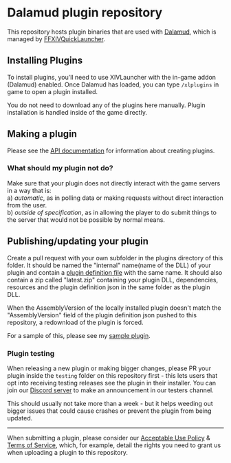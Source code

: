 # Dalamud plugin repository

This repository hosts plugin binaries that are used with [Dalamud](https://github.com/goatcorp/Dalamud), which is managed by [FFXIVQuickLauncher](https://github.com/goaaats/FFXIVQuickLauncher).

## Installing Plugins

To install plugins, you'll need to use XIVLauncher with the in-game addon (Dalamud) enabled. Once Dalamud has loaded, you can type `/xlplugins` in game to open a plugin installed.

You do not need to download any of the plugins here manually. Plugin installation is handled inside of the game directly.

## Making a plugin

Please see the [API documentation](https://goatcorp.github.io/Dalamud/api/index.html) for information about creating plugins.

### What should my plugin not do?
Make sure that your plugin does not directly interact with the game servers in a way that is:
<br>a) *automatic*, as in polling data or making requests without direct interaction from the user.
<br>b) *outside of specification*, as in allowing the player to do submit things to the server that would not be possible by normal means.

## Publishing/updating your plugin

Create a pull request with your own subfolder in the plugins directory of this folder. It should be named the "internal" name(name of the DLL) of your plugin and contain a [plugin definition file](https://github.com/goatcorp/DalamudPlugins/blob/master/plugins/owofy/owofy.json) with the same name.
It should also contain a zip called "latest.zip" containing your plugin DLL, dependencies, resources and the plugin definition json in the same folder as the plugin DLL.

When the AssemblyVersion of the locally installed plugin doesn't match the "AssemblyVersion" field of the plugin definition json pushed to this repository, a redownload of the plugin is forced.

For a sample of this, please see my [sample plugin](https://github.com/goatcorp/DalamudPlugins/blob/master/plugins/owofy).

### Plugin testing

When releasing a new plugin or making bigger changes, please PR your plugin inside the ``testing`` folder on this repository first - this lets users that opt into receiving testing releases see the plugin in their installer. You can join our [Discord server](https://discord.gg/3NMcUV5) to make an announcement in our testers channel.

This should usually not take more than a week - but it helps weeding out bigger issues that could cause crashes or prevent the plugin from being updated.

---

When submitting a plugin, please consider our [Acceptable Use Policy](https://github.com/goatcorp/FFXIVQuickLauncher/wiki/Acceptable-Use-Policy-(Official-Plugin-Repository)) & [Terms of Service](https://github.com/goatcorp/FFXIVQuickLauncher/wiki/Terms-and-Conditions-of-Use-(XIVLauncher,-Dalamud-&-Official-Plugin-Repository)), which, for example, detail the rights you need to grant us when uploading a plugin to this repository.
